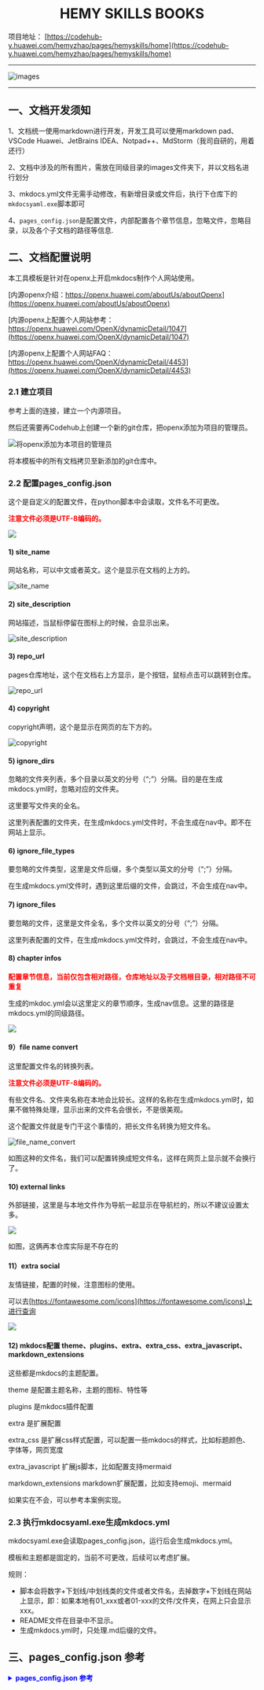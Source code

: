 # <center> HEMY SKILLS BOOKS  </center>


项目地址： [https://codehub-y.huawei.com/hemyzhao/pages/hemyskills/home](https://codehub-y.huawei.com/hemyzhao/pages/hemyskills/home)

------------------------
![images](images/00321141_2.jpg)

-----------------
## 一、文档开发须知

1、文档统一使用markdown进行开发，开发工具可以使用markdown pad、VSCode Huawei、JetBrains IDEA、Notpad++、MdStorm（我司自研的，用着还行）

2、文档中涉及的所有图片，需放在同级目录的images文件夹下，并以文档名进行划分

3、mkdocs.yml文件无需手动修改，有新增目录或文件后，执行下仓库下的`mkdocsyaml.exe`脚本即可

4、`pages_config.json`是配置文件，内部配置各个章节信息，忽略文件，忽略目录，以及各个子文档的路径等信息.


## 二、文档配置说明

本工具模板是针对在openx上开启mkdocs制作个人网站使用。

[内源openx介绍：https://openx.huawei.com/aboutUs/aboutOpenx](https://openx.huawei.com/aboutUs/aboutOpenx)

[内源openx上配置个人网站参考：https://openx.huawei.com/OpenX/dynamicDetail/1047](https://openx.huawei.com/OpenX/dynamicDetail/1047)

[内源openx上配置个人网站FAQ：https://openx.huawei.com/OpenX/dynamicDetail/4453](https://openx.huawei.com/OpenX/dynamicDetail/4453)

### 2.1 建立项目

参考上面的连接，建立一个内源项目。

然后还需要再Codehub上创建一个新的git仓库，把openx添加为项目的管理员。

![将openx添加为本项目的管理员](images/add_openx_to_cur_project.png)

将本模板中的所有文档拷贝至新添加的git仓库中。

### 2.2 配置pages\_config.json

这个是自定义的配置文件，在python脚本中会读取，文件名不可更改。

**<font color="red">注意文件必须是UTF-8编码的。</font>**

![](./images/1690959910792_image.png)


#### 1) site\_name

网站名称，可以中文或者英文。这个是显示在文档的上方的。

![site_name](images/site_name.png)

#### 2) site\_description

网站描述，当鼠标停留在图标上的时候，会显示出来。

![site_description](images/site_description.png)


#### 3) repo\_url

pages仓库地址，这个在文档右上方显示，是个按钮，鼠标点击可以跳转到仓库。

![repo_url](images/repo_url.png)

#### 4) copyright

copyright声明，这个是显示在网页的左下方的。

![copyright](images/copyright.png)

#### 5) ignore\_dirs

忽略的文件夹列表，多个目录以英文的分号（“;”）分隔。目的是在生成mkdocs.yml时，忽略对应的文件夹。

这里要写文件夹的全名。

这里列表配置的文件夹，在生成mkdocs.yml文件时，不会生成在nav中。即不在网站上显示。

#### 6) ignore\_file\_types

要忽略的文件类型，这里是文件后缀，多个类型以英文的分号（“;”）分隔。

在生成mkdocs.yml文件时，遇到这里后缀的文件，会跳过，不会生成在nav中。

#### 7) ignore\_files

要忽略的文件，这里是文件全名，多个文件以英文的分号（“;”）分隔。

这里列表配置的文件，在生成mkdocs.yml文件时，会跳过，不会生成在nav中。

#### 8) chapter infos

**<font color="red">配置章节信息，当前仅包含相对路径，仓库地址以及子文档根目录，相对路径不可重复</font>**

生成的mkdoc.yml会以这里定义的章节顺序，生成nav信息。这里的路径是mkdocs.yml的同级路径。

![](./images/image.png)

#### 9）file name convert

这里配置文件名的转换列表。

**<font color="red">注意文件必须是UTF-8编码的。</font>**

有些文件名、文件夹名称在本地会比较长。这样的名称在生成mkdocs.yml时，如果不做特殊处理，显示出来的文件名会很长，不是很美观。

这个配置文件就是专门干这个事情的，把长文件名转换为短文件名。

![file_name_convert](images/fine_name_convert.png)

如图这种的文件名，我们可以配置转换成短文件名，这样在网页上显示就不会换行了。

#### 10) external links

外部链接，这里是与本地文件作为导航一起显示在导航栏的，所以不建议设置太多。

![](./images/1692966114237_image.png)

如图，这俩再本仓库实际是不存在的

#### 11）extra social
 
友情链接，配置的时候，注意图标的使用。

可以去[https://fontawesome.com/icons](https://fontawesome.com/icons)上进行查询

![](./images/1692965894846_image.png)

#### 12) mkdocs配置 theme、plugins、extra、extra_css、extra_javascript、markdown_extensions

这些都是mkdocs的主题配置。

theme 是配置主题名称，主题的图标、特性等

plugins 是mkdocs插件配置

extra 是扩展配置

extra_css 是扩展css样式配置，可以配置一些mkdocs的样式，比如标题颜色、字体等，网页宽度

extra_javascript 扩展js脚本，比如配置支持mermaid

markdown_extensions markdown扩展配置，比如支持emoji、mermaid

如果实在不会，可以参考本案例实现。

### 2.3 执行mkdocsyaml.exe生成mkdocs.yml

mkdocsyaml.exe会读取pages_config.json，运行后会生成mkdocs.yml。

模板和主题都是固定的，当前不可更改，后续可以考虑扩展。

规则：

- 脚本会将数字+下划线/中划线类的文件或者文件名，去掉数字+下划线在网站上显示，即：如果本地有01_xxx或者01-xxx的文件/文件夹，在网上只会显示xxx。
- README文件在目录中不显示。
- 生成mkdocs.yml时，只处理.md后缀的文件。

## 三、pages_config.json 参考

<details>
<summary style="color:rgb(0,0,255);font-weight:bold">pages_config.json 参考</summary>
<blockcode><pre><code>
```json
{
    "site name": "HEMY NOTES",
    "site description": "HEMY's Personal Learning Notes",
    "copyright": "Copyright &copy; 2021-2029 JunWei Zhao",
    "HOME": "https://openx.huawei.com/mkdocs/project/1186/hemynotes/docs/site/",
    "repo url": "https://codehub-dg-y.huawei.com/hemyzhao/pages/hemynotes.git",
    "ignore dirs": ".git;.idea;.vscode;images;image;resource;.gitignore;public_resources;figures;public_sys-resources;themes;docs;site;vx_notebook;document",
    "ignore file types": ".git;.png;.gif;.txt;.yml;.yaml;.json",
    "ignore files": "Contents.md;SUMMARY.md;vx.json;.gitignore",
    "chapter infos": {
        "ResourceCollation": "\\ResourceCollation",
        "5GCoreLearning": "\\5GCoreLearning",
        "5GCorePlatform": "\\5GCorePlatform",
        "5GCoreSkill": "\\5GCoreSkill",
        "5GCoreCases": "\\5GCoreCases",
        "ProductMEP": "\\ProductMEP",
        "ProductSFIP": "\\ProductSFIP",
        "DeveloperTest": "\\DeveloperTest",
        "SpecSuggest": "\\SpecSuggest",
        "Appendices": "\\Appendices"
    },
    "file name convert": {
        "00_SFIP 5G 问题定位自查手册": "SFIP_5G问题定位自查手册",
        "01_同时复位3个sfmu-pod之后，第三方app实例丢失": "复位sfmu-pod后App实例丢失",
        "SFIP_问题定位自查手册": "SFIP问题定位自查",
        "00 SFIP 5G特性列表": "5G特性列表",
        "00 运维管理": "运维管理总览",
        "00 工程命令列表": "SFIP 工程命令列表",
        "00 README": "总览",
        "00-README": "总览",
        "00_README": "总览",
        "04_sfmu-pod联动复位-01": "sfmu-pod联动复位",
        "05_down掉SBI上的eth4": "ddns复位回迁时容器复位",
        "00_APPF_FAQ_LIST": "APPF问题定位自查手册",
        "010-ResourceCollation": "各类资源整理",
        "020-5GCoreLearning": "5GCore 学习",
        "030-5GCorePlatform": "5GCore 平台",
        "040-5GCoreSkill": "5GCore 技能",
        "050-5GCoreCases": "5GCore 案例",
        "140-ProductMEP": "5GCore MEP",
        "150-ProductSFIP_5G": "5GCore SFIP",
        "160-ProductSFIP": "SFIP",
        "300-DeveloperTest": "开发者测试",
        "910-SpecSuggest": "规范建议",
        "999-Appendices": "附录",
        "ResourceCollation": "各类资源整理",
        "5GCoreLearning": "5GCore 学习",
        "5GCorePlatform": "5GCore 平台",
        "5GCoreSkill": "5GCore 技能",
        "5GCoreCases": "5GCore 案例",
        "ProductMEP": "MEP",
        "ProductSFIP": "SFIP",
        "DeveloperTest": "开发者测试",
        "SpecSuggest": "规范建议",
        "Appendices": "附录"
    },
    "external links": {
        "SKILL_PAGES": "https://openx.huawei.com/mkdocs/project/1186/hemyskills/docs/site/"
    },
    "theme": {
        "favicon": "themes/images/shuye.png",
        "feature": {
            "tabs": "true"
        },
        "features": [
            "navigation.tracking",
            "navigation.tabs",
            "navigation.indexes",
            "navigation.prune",
            "navigation.top",
            "toc.follow",
            "header.autohide",
            "search.share",
            "search.suggest",
            "search.highlight"
        ],
        "icon": {
            "logo": "material/library",
            "note": "octicons/tag-16",
            "abstract": "octicons/checklist-16",
            "info": "octicons/info-16",
            "tip": "octicons/squirrel-16",
            "success": "octicons/check-16",
            "question": "octicons/question-16",
            "warning": "octicons/alert-16",
            "failure": "octicons/x-circle-16",
            "danger": "octicons/zap-16",
            "bug": "octicons/bug-16",
            "example": "octicons/beaker-16",
            "quote": "octicons/quote-16"
        },
        "language": "zh",
        "name": "material",
        "palette": {
            "scheme": "default"
        }
    },
    "plugins": {
        "search": {
            "lang": [
                "en",
                "ru",
                "zh",
                "ja"
            ],
            "separator": "[\\s\\u200b\\-]"
        }
    },
    "extra": {
        "search": {
            "language": "en, jp"
        },
        "social": [
            {
                "icon": "fontawesome/brands/github",
                "link": "https://codehub-y.huawei.com/hemyzhao/pages/hemyskills/home",
                "name": "hemyskills"
            }, {
                "icon": "fontawesome/solid/paper-plane",
                "link": "junwei.zhao@huawei.com",
                "name": "email"
            }
        ]
    },
    "extra_css": [
        "themes/css/custom.css",
        "themes/css/simpleLightbox.min.css"
    ],
    "extra_javascript": [
        "themes/js/custom.js",
        "themes/js/simpleLightbox.min.js",
        "themes/js/optionalConfig.js",
        "themes/js/mermaidloader.js",
        "themes/js/umlconvert.js",
        "https://unpkg.com/mermaid@10.0.2/dist/mermaid.esm.min.mjs",
        "https://cdnjs.cloudflare.com/ajax/libs/flowchart/1.17.1/flowchart.min.js",
        "https://cdnjs.cloudflare.com/ajax/libs/raphael/2.3.0/raphael.min.js",
        "https://cdnjs.cloudflare.com/ajax/libs/underscore.js/1.13.6/underscore-min.js",
        "https://cdn.jsdelivr.net/npm/@mermaid-js/mermaid-mindmap@9.3.0/dist/mermaid-mindmap.esm.min.mjs"
    ],
    "markdown_extensions": [
        "admonition",
        "footnotes",
        "meta",
        "def_list",
        "pymdownx.caret",
        "pymdownx.critic",
        "pymdownx.details",
        "pymdownx.snippets",
        "tables",
        "pymdownx.mark",
        "pymdownx.inlinehilite",
        "pymdownx.smartsymbols",
        "pymdownx.tilde",
        "attr_list",
        "md_in_html",
        {
            "pymdownx.arithmatex": {
                "generic": true
            }
        }, {
            "pymdownx.emoji": {
                "emoji_generator": "!!python/name:materialx.emoji.to_svg",
                "emoji_index": "!!python/name:materialx.emoji.twemoji"
            }
        }, {
            "pymdownx.highlight": {
                "anchor_linenums": true,
                "line_spans": "__span",
                "pygments_lang_class": true
            }
        }, {
            "pymdownx.magiclink": {
                "repo_url_shorthand": true,
                "user": "squidfunk",
                "repo": "mkdocs-material"
            }
        }, {
            "pymdownx.tabbed": {
                "alternate_style": true
            }
        }, {
            "pymdownx.tasklist": {
                "custom_checkbox": true
            }
        }, {
            "codehilite": {
                "guess_lang": false,
                "linenums": false
            }
        }, {
            "toc": {
                "permalink": true
            }
        }, {
            "pymdownx.betterem": {
                "smart_enable": "all"
            }
        }, {
            "pymdownx.emoji": {
                "emoji_generator": "!!python/name:pymdownx.emoji.to_png"
            }
        }, {
            "pymdownx.superfences": {
                "custom_fences": [
                    {
                        "name": "mermaid",
                        "class": "mermaid",
                        "format": "!!python/name:pymdownx.superfences.fence_code_format"
                    }, {
                        "name": "uml-flowchart",
                        "class": "flow",
                        "format": "!!python/name:pymdownx.superfences.fence_code_format"
                    }, {
                        "name": "sequence",
                        "class": "sequence",
                        "format": "!!python/name:pymdownx.superfences.fence_code_format"
                    }
                ],
                "preserve_tabs": true
            }
        }, {
            "pymdownx.highlight": {
                "anchor_linenums": true
            }
        }
    ]
}
```
</code></pre></blockcode></details>